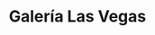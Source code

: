 ---
title: "Galería Las Vegas"
url: /ciudad-autonoma-de-buenos-aires/galeria-las-vegas/
shop: Einkaufszentrum
---